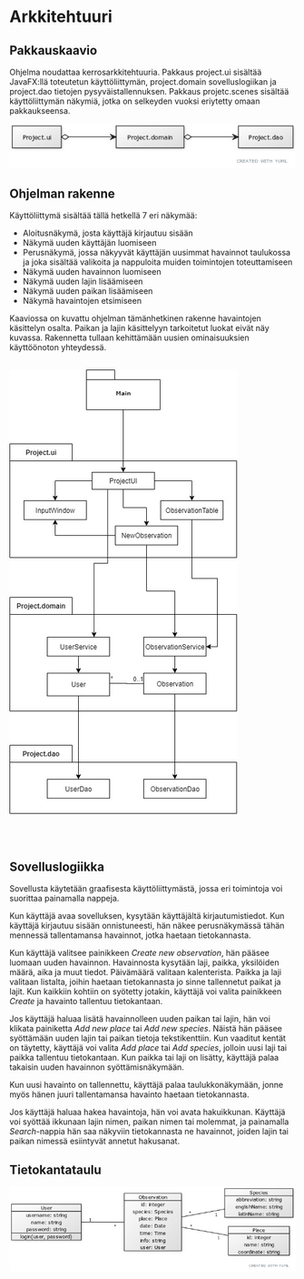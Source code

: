 # Arkkitehtuuri


## Pakkauskaavio

Ohjelma noudattaa kerrosarkkitehtuuria. Pakkaus project.ui sisältää JavaFX:llä toteutetun käyttöliittymän, project.domain sovelluslogiikan ja project.dao tietojen pysyväistallennuksen. Pakkaus projetc.scenes sisältää käyttöliittymän näkymiä, jotka on selkeyden vuoksi eriytetty omaan pakkaukseensa.


![Pakkauskaavio](https://github.com/juliapalorinne/ot-harjoitustyo/blob/main/Project/documentation/kuvat/pakkauskaavio.jpg)

## Ohjelman rakenne

Käyttöliittymä sisältää tällä hetkellä 7 eri näkymää:
- Aloitusnäkymä, josta käyttäjä kirjautuu sisään
- Näkymä uuden käyttäjän luomiseen
- Perusnäkymä, jossa näkyyvät käyttäjän uusimmat havainnot taulukossa ja joka sisältää valikoita ja nappuloita muiden toimintojen toteuttamiseen
- Näkymä uuden havainnon luomiseen
- Näkymä uuden lajin lisäämiseen
- Näkymä uuden paikan lisäämiseen
- Näkymä havaintojen etsimiseen

Kaaviossa on kuvattu ohjelman tämänhetkinen rakenne havaintojen käsittelyn osalta. Paikan ja lajin käsittelyyn tarkoitetut luokat eivät näy kuvassa. Rakennetta tullaan kehittämään uusien ominaisuuksien käyttöönoton yhteydessä.
<br/><br/>

![Ohjelman rakenne](https://github.com/juliapalorinne/ot-harjoitustyo/blob/main/Project/documentation/kuvat/rakenne.jpg)

<br/><br/>

## Sovelluslogiikka

Sovellusta käytetään graafisesta käyttöliittymästä, jossa eri toimintoja voi suorittaa painamalla nappeja.

Kun käyttäjä avaa sovelluksen, kysytään käyttäjältä kirjautumistiedot. Kun käyttäjä kirjautuu sisään onnistuneesti, hän näkee perusnäkymässä tähän mennessä tallentamansa havainnot, jotka haetaan tietokannasta.

Kun käyttäjä valitsee painikkeen *Create new observation*, hän pääsee luomaan uuden havainnon. Havainnosta kysytään laji, paikka, yksilöiden määrä, aika ja muut tiedot. Päivämäärä valitaan kalenterista. Paikka ja laji valitaan listalta, joihin haetaan tietokannasta jo sinne tallennetut paikat ja lajit. Kun kaikkiin kohtiin on syötetty jotakin, käyttäjä voi valita painikkeen *Create* ja havainto tallentuu tietokantaan.

Jos käyttäjä haluaa lisätä havainnolleen uuden paikan tai lajin, hän voi klikata painiketta *Add new place* tai *Add new species*. Näistä hän pääsee syöttämään uuden lajin tai paikan tietoja tekstikenttiin. Kun vaaditut kentät on täytetty, käyttäjä voi valita *Add place* tai *Add species*, jolloin uusi laji tai paikka tallentuu tietokantaan. Kun paikka tai laji on lisätty, käyttäjä palaa takaisin uuden havainnon syöttämisnäkymään.

Kun uusi havainto on tallennettu, käyttäjä palaa taulukkonäkymään, jonne myös hänen juuri tallentamansa havainto haetaan tietokannasta.

Jos käyttäjä haluaa hakea havaintoja, hän voi avata hakuikkunan. Käyttäjä voi syöttää ikkunaan lajin nimen, paikan nimen tai molemmat, ja painamalla *Search*-nappia hän saa näkyviin tietokannasta ne havainnot, joiden lajin tai paikan nimessä esiintyvät annetut hakusanat.

## Tietokantataulu
![Tietokantataulut](https://github.com/juliapalorinne/ot-harjoitustyo/blob/main/Project/documentation/kuvat/tietokantataulut.jpg)

